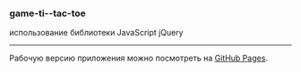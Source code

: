 ### game-ti--tac-toe

использование библиотеки JavaScript jQuery
____

Рабочую версию приложения можно посмотреть на [GitHub Pages](https://andrey-a-a.github.io/game-ti--tac-toe/).
